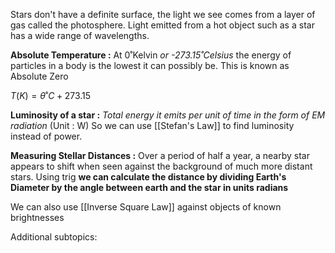 Stars don't have a definite surface, the light we see comes from a layer of gas called the photosphere. Light emitted from a hot object such as a star has a wide range of wavelengths.

**Absolute Temperature :**
At 0˚Kelvin *or -273.15˚Celsius* the energy of particles in a body is the lowest it can possibly be. This is known as Absolute Zero

$T(K) = \theta˚C + 273.15$

**Luminosity of a star :**
*Total energy it emits per unit of time in the form of EM radiation* (Unit : W)
So we can use [[Stefan's Law]] to find luminosity instead of power.

**Measuring Stellar Distances :**
Over a period of half a year, a nearby star appears to shift when seen against the background of much more distant stars. Using trig **we can calculate the distance by dividing Earth's Diameter by the angle between earth and the star in units radians**

We can also use [[Inverse Square Law]] against objects of known brightnesses


Additional subtopics:
```folder-index-content
```